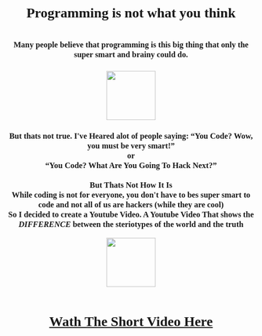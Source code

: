 <center style="font-family: calibri;">
<h1>Programming is not what you think<h1>
<h3>Many people believe that programming is this big thing that only the super smart and brainy could do. <h3>
<img src="https://creazilla-store.fra1.digitaloceanspaces.com/cliparts/69755/brain-clipart-xl.png" style="width: 100px;"/>
<h3> But thats not true. I've Heared alot of people saying: <q>You Code? Wow, you must be very smart!</q> <br> or <br> <q>You Code? What Are You Going To Hack Next?</q> <br> <br> But Thats Not How It Is <br> While coding is not for everyone, you don't have to bes super smart to code and not all of us are hackers (while they are cool) <br> So I decided to create a Youtube Video. A Youtube Video That shows the <b> <i> DIFFERENCE </i> </b> between the steriotypes of the world and the truth </h3>
<img src="https://upload.wikimedia.org/wikipedia/commons/thumb/0/09/YouTube_full-color_icon_%282017%29.svg/2560px-YouTube_full-color_icon_%282017%29.svg.png" style="width: 100px;"/> <br> <br>
<h1><a href="https://youtube.com/shorts/EOGhuHUDCi4?feature=share"> <p> Wath The Short Video Here </p> </a></h1>
</center>
